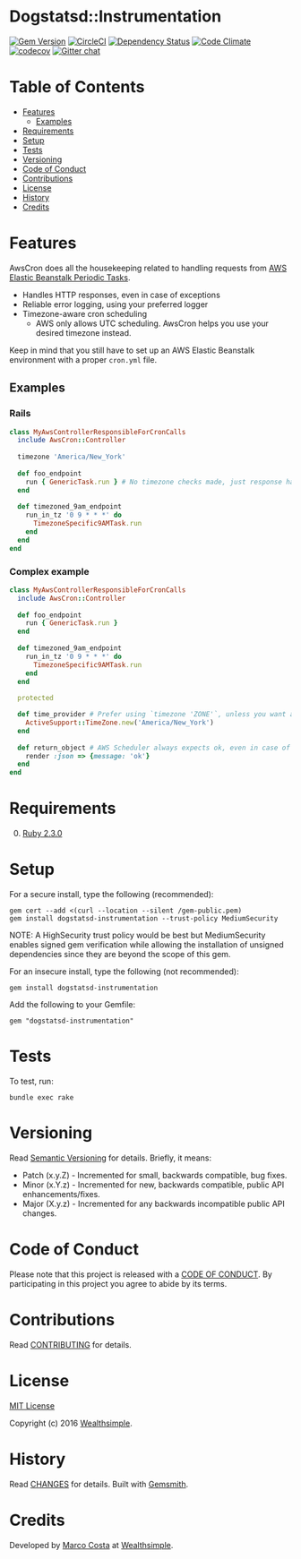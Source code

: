 # Dogstatsd::Instrumentation

[![Gem Version](https://badge.fury.io/rb/dogstatsd-instrumentation.svg)](http://badge.fury.io/rb/dogstatsd-instrumentation)
[![CircleCI](https://circleci.com/gh/wealthsimple/dogstatsd-instrumentation.svg?style=shield)](https://circleci.com/gh/wealthsimple/dogstatsd-instrumentation) 
[![Dependency Status](https://gemnasium.com/badges/github.com/wealthsimple/dogstatsd-instrumentation.svg)](https://gemnasium.com/github.com/wealthsimple/dogstatsd-instrumentation)
[![Code Climate](https://codeclimate.com/github/wealthsimple/dogstatsd-instrumentation/badges/gpa.svg)](https://codeclimate.com/github/wealthsimple/dogstatsd-instrumentation)
[![codecov](https://codecov.io/gh/wealthsimple/dogstatsd-instrumentation/branch/master/graph/badge.svg)](https://codecov.io/gh/wealthsimple/dogstatsd-instrumentation)
[![Gitter chat](https://img.shields.io/gitter/room/wealthsimple/Lobby.svg?style=flat)](https://gitter.im/wealthsimple/Lobby)


<!-- Tocer[start]: Auto-generated, don't remove. -->

# Table of Contents

- [Features](#features)
  - [Examples](#examples)
- [Requirements](#requirements)
- [Setup](#setup)
- [Tests](#tests)
- [Versioning](#versioning)
- [Code of Conduct](#code-of-conduct)
- [Contributions](#contributions)
- [License](#license)
- [History](#history)
- [Credits](#credits)

<!-- Tocer[finish]: Auto-generated, don't remove. -->

# Features

AwsCron does all the housekeeping related to handling requests from [AWS Elastic Beanstalk Periodic Tasks](http://docs.aws.amazon.com/elasticbeanstalk/latest/dg/using-features-managing-env-tiers.html#worker-periodictasks).
* Handles HTTP responses, even in case of exceptions
* Reliable error logging, using your preferred logger
* Timezone-aware cron scheduling
  * AWS only allows UTC scheduling. AwsCron helps you use your desired timezone instead. 

Keep in mind that you still have to set up an AWS Elastic Beanstalk environment with a proper `cron.yml` file.

## Examples

### Rails

```ruby
class MyAwsControllerResponsibleForCronCalls
  include AwsCron::Controller
  
  timezone 'America/New_York'
   
  def foo_endpoint
    run { GenericTask.run } # No timezone checks made, just response handling and logging
  end
  
  def timezoned_9am_endpoint
    run_in_tz '0 9 * * *' do
      TimezoneSpecific9AMTask.run
    end
  end
end
```

### Complex example

```ruby
class MyAwsControllerResponsibleForCronCalls
  include AwsCron::Controller
   
  def foo_endpoint
    run { GenericTask.run }
  end
  
  def timezoned_9am_endpoint
    run_in_tz '0 9 * * *' do
      TimezoneSpecific9AMTask.run
    end
  end
  
  protected

  def time_provider # Prefer using `timezone 'ZONE'`, unless you want a custom time provider
    ActiveSupport::TimeZone.new('America/New_York')
  end
  
  def return_object # AWS Scheduler always expects ok, even in case of errors
    render :json => {message: 'ok'}
  end
end
```

# Requirements

0. [Ruby 2.3.0](https://www.ruby-lang.org)

# Setup

For a secure install, type the following (recommended):

    gem cert --add <(curl --location --silent /gem-public.pem)
    gem install dogstatsd-instrumentation --trust-policy MediumSecurity

NOTE: A HighSecurity trust policy would be best but MediumSecurity enables signed gem verification
while allowing the installation of unsigned dependencies since they are beyond the scope of this
gem.

For an insecure install, type the following (not recommended):

    gem install dogstatsd-instrumentation

Add the following to your Gemfile:

    gem "dogstatsd-instrumentation"

# Tests

To test, run:

    bundle exec rake

# Versioning

Read [Semantic Versioning](http://semver.org) for details. Briefly, it means:

- Patch (x.y.Z) - Incremented for small, backwards compatible, bug fixes.
- Minor (x.Y.z) - Incremented for new, backwards compatible, public API enhancements/fixes.
- Major (X.y.z) - Incremented for any backwards incompatible public API changes.

# Code of Conduct

Please note that this project is released with a [CODE OF CONDUCT](CODE_OF_CONDUCT.md). By
participating in this project you agree to abide by its terms.

# Contributions

Read [CONTRIBUTING](CONTRIBUTING.md) for details.

# License

[MIT License](LICENSE.md)

Copyright (c) 2016 [Wealthsimple](https://wealthsimple.com).

# History

Read [CHANGES](CHANGES.md) for details.
Built with [Gemsmith](https://github.com/bkuhlmann/gemsmith).

# Credits

Developed by [Marco Costa](http://marcotc.com) at [Wealthsimple](https://wealthsimple.com).
